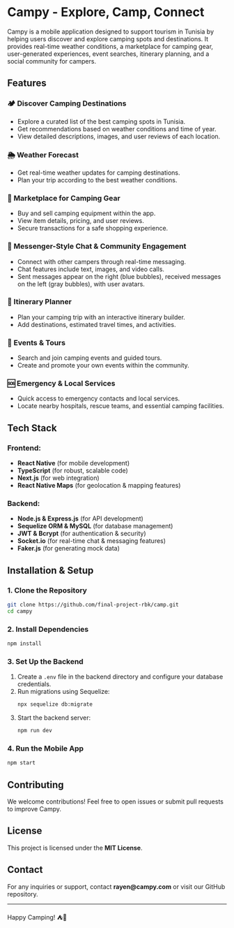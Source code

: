 # Campy - Explore, Camp, Connect

Campy is a mobile application designed to support tourism in Tunisia by helping users discover and explore camping spots and destinations. It provides real-time weather conditions, a marketplace for camping gear, user-generated experiences, event searches, itinerary planning, and a social community for campers.

## Features

### 🏕️ Discover Camping Destinations

- Explore a curated list of the best camping spots in Tunisia.
- Get recommendations based on weather conditions and time of year.
- View detailed descriptions, images, and user reviews of each location.

### 🌦️ Weather Forecast

- Get real-time weather updates for camping destinations.
- Plan your trip according to the best weather conditions.

### 🛒 Marketplace for Camping Gear

- Buy and sell camping equipment within the app.
- View item details, pricing, and user reviews.
- Secure transactions for a safe shopping experience.

### 💬 Messenger-Style Chat & Community Engagement

- Connect with other campers through real-time messaging.
- Chat features include text, images, and video calls.
- Sent messages appear on the right (blue bubbles), received messages on the left (gray bubbles), with user avatars.

### 📍 Itinerary Planner

- Plan your camping trip with an interactive itinerary builder.
- Add destinations, estimated travel times, and activities.

### 🚀 Events & Tours

- Search and join camping events and guided tours.
- Create and promote your own events within the community.

### 🆘 Emergency & Local Services

- Quick access to emergency contacts and local services.
- Locate nearby hospitals, rescue teams, and essential camping facilities.

## Tech Stack

### **Frontend:**

- **React Native** (for mobile development)
- **TypeScript** (for robust, scalable code)
- **Next.js** (for web integration)
- **React Native Maps** (for geolocation & mapping features)

### **Backend:**

- **Node.js & Express.js** (for API development)
- **Sequelize ORM & MySQL** (for database management)
- **JWT & Bcrypt** (for authentication & security)
- **Socket.io** (for real-time chat & messaging features)
- **Faker.js** (for generating mock data)

## Installation & Setup

### **1. Clone the Repository**

```sh
git clone https://github.com/final-project-rbk/camp.git
cd campy
```

### **2. Install Dependencies**

```sh
npm install
```

### **3. Set Up the Backend**

1. Create a `.env` file in the backend directory and configure your database credentials.
2. Run migrations using Sequelize:
   ```sh
   npx sequelize db:migrate
   ```
3. Start the backend server:
   ```sh
   npm run dev
   ```

### **4. Run the Mobile App**

```sh
npm start
```

## Contributing

We welcome contributions! Feel free to open issues or submit pull requests to improve Campy.

## License

This project is licensed under the **MIT License**.

## Contact

For any inquiries or support, contact **rayen\@campy.com** or visit our GitHub repository.

---

Happy Camping! ⛺🚀

